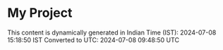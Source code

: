 # My Project

This content is dynamically generated in Indian Time (IST): 2024-07-08 15:18:50 IST
Converted to UTC: 2024-07-08 09:48:50 UTC
